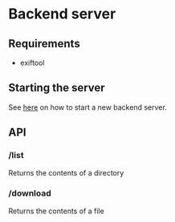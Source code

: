 # Backend server

## Requirements
 * exiftool

## Starting the server
See [here](../cmd/README.md) on how to start a new backend server.

## API
### /list
Returns the contents of a directory

### /download
Returns the contents of a file